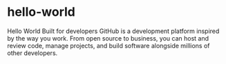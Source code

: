 # hello-world
Hello World
Built for developers
GitHub is a development platform inspired by the way you work. From open source to business, you can host and review code, manage projects, and build software alongside millions of other developers.
